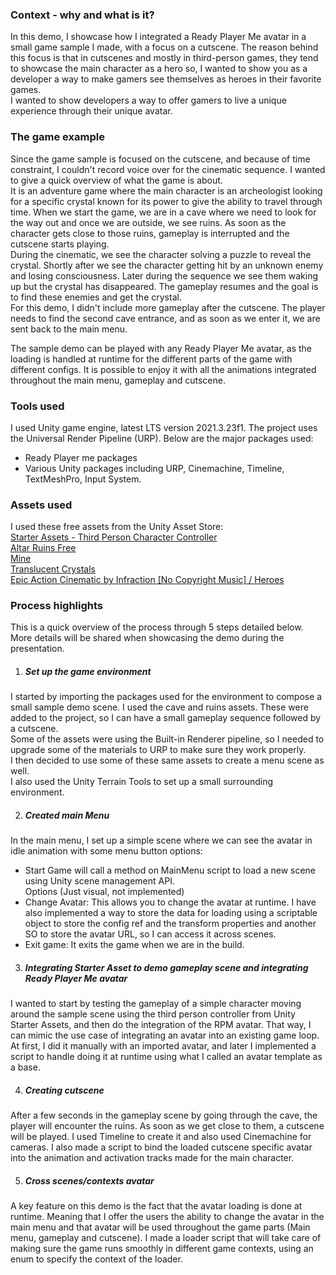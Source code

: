 ### Context - why and what is it?
In this demo, I showcase how I integrated a Ready Player Me avatar in a small game sample I made, with a focus on a cutscene. The reason behind this focus is that in cutscenes and mostly in third-person games, they tend to showcase the main character as a hero so, I wanted to show you as a developer a way to make gamers see themselves as heroes in their favorite games. <br />
I wanted to show developers a way to offer gamers to live a unique experience through their unique avatar.

### The game example
Since the game sample is focused on the cutscene, and because of time constraint, I couldn't record voice over for the cinematic sequence. I wanted to give a quick overview of what the game is about. <br />
It is an adventure game where the main character is an archeologist looking for a specific crystal known for its power to give the ability to travel through time.
When we start the game, we are in a cave where we need to look for the way out and once we are outside, we see ruins. As soon as the character gets close to those ruins, gameplay is interrupted and the cutscene starts playing. <br />
During the cinematic, we see the character solving a puzzle to reveal the crystal. Shortly after we see the character getting hit by an unknown enemy and losing consciousness. Later during the sequence we see them waking up but the crystal has disappeared. The gameplay resumes and the goal is to find these enemies and get the crystal. <br />
For this demo, I didn't include more gameplay after the cutscene. The player needs to find the second cave entrance, and as soon as we enter it, we are sent back to the main menu. <br />

The sample demo can be played with any Ready Player Me avatar, as the loading is handled at runtime for the different parts of the game with different configs. It is possible to enjoy it with all the animations integrated throughout the main menu, gameplay and cutscene.

### Tools used
I used Unity game engine, latest LTS version 2021.3.23f1. The project uses the Universal Render Pipeline (URP). Below are the major packages used: <br />
- Ready Player me packages <br />
- Various Unity packages including URP, Cinemachine, Timeline, TextMeshPro, Input System.

### Assets used
I used these free assets from the Unity Asset Store: <br />
[Starter Assets - Third Person Character Controller](https://assetstore.unity.com/packages/essentials/starter-assets-third-person-character-controller-196526) <br />
[Altar Ruins Free](https://assetstore.unity.com/packages/3d/environments/fantasy/altar-ruins-free-109065)<br />
[Mine](https://assetstore.unity.com/packages/3d/environments/dungeons/mine-92461)<br />
[Translucent Crystals](https://assetstore.unity.com/packages/3d/environments/fantasy/translucent-crystals-106274)<br />
[Epic Action Cinematic by Infraction [No Copyright Music] / Heroes](https://www.youtube.com/watch?v=lpEL1Nt6rJk)<br />

### Process highlights
This is a quick overview of the process through 5 steps detailed below. More details will be shared when showcasing the demo during the presentation.

1. ##### Set up the game environment
I started by importing the packages used for the environment to compose a small sample demo scene. I used the cave and ruins assets. These were added to the project, so I can have a small gameplay sequence followed by a cutscene. <br />
Some of the assets were using the Built-in Renderer pipeline, so I needed to upgrade some of the materials to URP to make sure they work properly. <br />
I then decided to use some of these same assets to create a menu scene as well. <br />
I also used the Unity Terrain Tools to set up a small surrounding environment.

2. ##### Created main Menu
In the main menu, I set up a simple scene where we can see the avatar in idle animation with some menu button options: <br />
- Start Game will call a method on MainMenu script to load a new scene using Unity scene management API. <br />
Options (Just visual, not implemented)
- Change Avatar: This allows you to change the avatar at runtime. I have also implemented a way to store the data for loading using a scriptable object to store the config ref and the transform properties and another SO to store the avatar URL, so I can access it across scenes. <br />
- Exit game: It exits the game when we are in the build. <br />

3. ##### Integrating Starter Asset to demo gameplay scene and integrating Ready Player Me avatar
I wanted to start by testing the gameplay of a simple character moving around the sample scene using the third person controller from Unity Starter Assets, and then do the integration of the RPM avatar. That way, I can mimic the use case of integrating an avatar into an existing game loop. At first, I did it manually with an imported avatar, and later I implemented a script to handle doing it at runtime using what I called an avatar template as a base.

4. ##### Creating cutscene
After a few seconds in the gameplay scene by going through the cave, the player will encounter the ruins. As soon as we get close to them, a cutscene will be played. I used Timeline to create it and also used Cinemachine for cameras. I also made a script to bind the loaded cutscene specific avatar into the animation and activation tracks made for the main character.

5. ##### Cross scenes/contexts avatar
A key feature on this demo is the fact that the avatar loading is done at runtime. Meaning that I offer the users the ability to change the avatar in the main menu and that avatar will be used throughout the game parts (Main menu, gameplay and cutscene). I made a loader script that will take care of making sure the game runs smoothly in different game contexts, using an enum to specify the context of the loader.
